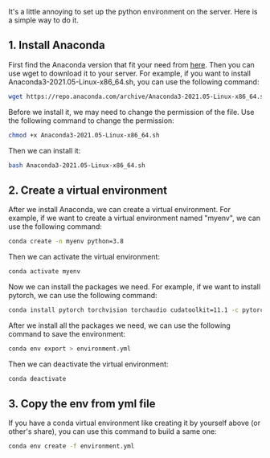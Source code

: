 It's a little annoying to set up the python environment on the server. Here is a simple way to do it.

## 1. Install Anaconda
First find the Anaconda version that fit your need from [here](https://repo.anaconda.com/archive/). Then you can use wget to download it to your server. For example, if you want to install Anaconda3-2021.05-Linux-x86_64.sh, you can use the following command:
```bash
wget https://repo.anaconda.com/archive/Anaconda3-2021.05-Linux-x86_64.sh
```
Before we install it, we may need to change the permission of the file. Use the following command to change the permission:
```bash
chmod +x Anaconda3-2021.05-Linux-x86_64.sh
```
Then we can install it:
```bash
bash Anaconda3-2021.05-Linux-x86_64.sh
```


## 2. Create a virtual environment
After we install Anaconda, we can create a virtual environment. For example, if we want to create a virtual environment named "myenv", we can use the following command:
```bash
conda create -n myenv python=3.8
```
Then we can activate the virtual environment:
```bash
conda activate myenv
```
Now we can install the packages we need. For example, if we want to install pytorch, we can use the following command:
```bash
conda install pytorch torchvision torchaudio cudatoolkit=11.1 -c pytorch -c conda-forge
```
After we install all the packages we need, we can use the following command to save the environment:
```bash
conda env export > environment.yml
```
Then we can deactivate the virtual environment:
```bash
conda deactivate
```

## 3. Copy the env from yml file

If you have a conda virtual environment like creating it by yourself above (or other's share), you can use this command to build a same one:

```bash
conda env create -f environment.yml
```

